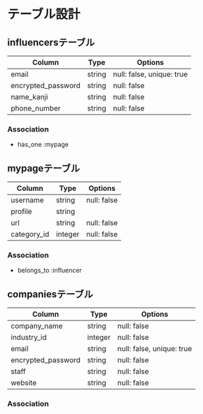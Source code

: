 # テーブル設計

## influencersテーブル
|Column             |Type         |Options                  |
|-------------------|-------------|-------------------------|
|email              |string       |null: false, unique: true|
|encrypted_password |string       |null: false              |
|name_kanji         |string       |null: false              |
|phone_number       |string       |null: false              |

### Association
- has_one  :mypage

## mypageテーブル
|Column             |Type         |Options                  |
|-------------------|-------------|-------------------------|
|username           |string       |null: false              |
|profile            |string       |                         |
|url                |string       |null: false              |
|category_id        |integer      |null: false              |

### Association
- belongs_to :influencer

## companiesテーブル
|Column             |Type         |Options                  |
|-------------------|-------------|-------------------------|
|company_name       |string       |null: false              |
|industry_id        |integer      |null: false              |
|email              |string       |null: false, unique: true|
|encrypted_password |string       |null: false              |
|staff              |string       |null: false              |
|website            |string       |null: false              |

### Association


